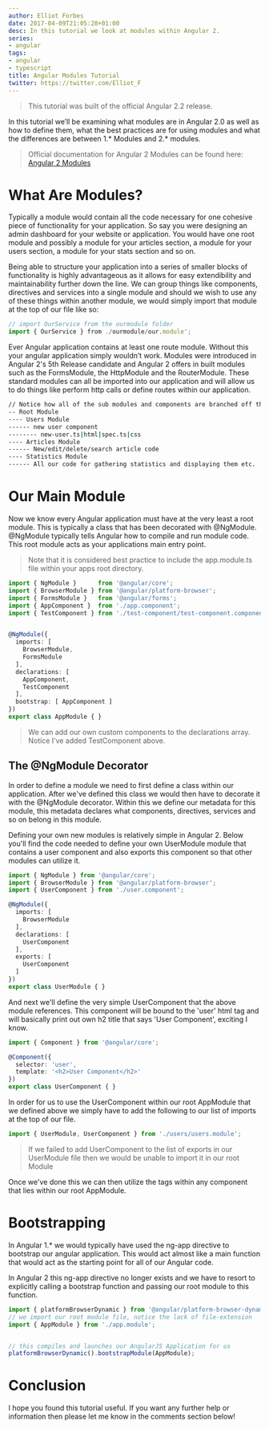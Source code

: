 ```yaml
---
author: Elliot Forbes
date: 2017-04-09T21:05:28+01:00
desc: In this tutorial we look at modules within Angular 2.
series:
- angular
tags:
- angular
- typescript
title: Angular Modules Tutorial
twitter: https://twitter.com/Elliot_F
---
```


> This tutorial was built of the official Angular 2.2 release. 

In this tutorial we’ll be examining what modules are in Angular 2.0 as well as how to define them, what the best practices are for using modules and what the differences are between 1.* Modules and 2.* modules.

> Official documentation for Angular 2 Modules can be found here: <a target="_blank" href="https://angular.io/docs/ts/latest/guide/ngmodule.html">Angular 2 Modules</a>

# What Are Modules?

Typically a module would contain all the code necessary for one cohesive piece of functionality for your application. So say you were designing an admin dashboard for your website or application. You would have one root module and possibly a module for your articles section, a module for your users section, a module for your stats section and so on. 

Being able to structure your application into a series of smaller blocks of functionality is highly advantageous as it allows for easy extendibility and maintainability further down the line. We can group things like components, directives and services into a single module and should we wish to use any of these things within another module, we would simply import that module at the top of our file like so:

```ts
// import OurService from the ourmodule folder
import { OurService } from ./ourmodule/our.module';
```

Ever Angular application contains at least one route module. Without this your angular application simply wouldn’t work. Modules were introduced in Angular 2's 5th Release candidate and Angular 2 offers in built modules such as the FormsModule, the HttpModule and the RouterModule. These standard modules can all be imported into our application and will allow us to do things like perform http calls or define routes within our application.

```bash
// Notice how all of the sub modules and components are branched off the root module like a tree.
-- Root Module
---- Users Module
------ new user component
-------- new-user.ts|html|spec.ts|css
---- Articles Module
------ New/edit/delete/search article code
---- Statistics Module
------ All our code for gathering statistics and displaying them etc. 
```  


# Our Main Module


Now we know every Angular application must have at the very least a root module. This is typically a class that has been decorated with @NgModule. @NgModule typically tells Angular how to compile and run module code. This root module acts as your applications main entry point.


> Note that it is considered best practice to include the app.module.ts file within your apps root directory.


```ts
import { NgModule }      from '@angular/core';
import { BrowserModule } from '@angular/platform-browser';
import { FormsModule }   from '@angular/forms';
import { AppComponent }  from './app.component';
import { TestComponent } from './test-component/test-component.component';


@NgModule({
  imports: [
    BrowserModule,
    FormsModule
  ],
  declarations: [
    AppComponent,
    TestComponent
  ],
  bootstrap: [ AppComponent ]
})
export class AppModule { }
```


> We can add our own custom components to the declarations array. Notice I’ve added TestComponent above. 

## The @NgModule Decorator

In order to define a module we need to first define a class within our application. After we've defined this class we would then have to decorate it with the @NgModule decorator. Within this we define our metadata for this module, this metadata declares what components, directives, services and so on belong in this module.

Defining your own new modules is relatively simple in Angular 2. Below you'll find the code needed to define your own UserModule module that contains a user component and also exports this component so that other modules can utilize it.

```ts
import { NgModule } from '@angular/core';
import { BrowserModule } from '@angular/platform-browser';
import { UserComponent } from './user.component';

@NgModule({
  imports: [
    BrowserModule
  ],
  declarations: [
    UserComponent
  ],
  exports: [
    UserComponent
  ]
})
export class UserModule { }
```

And next we'll define the very simple UserComponent that the above module references. This component will be bound to the 'user' html tag and will basically print out own h2 title that says 'User Component', exciting I know.

```ts
import { Component } from '@angular/core';

@Component({
  selector: 'user',
  template: '<h2>User Component</h2>'
})
export class UserComponent { }
```

In order for us to use the UserComponent within our root AppModule that we defined above we simply have to add the following to our list of imports at the top of our file.

```ts
import { UserModule, UserComponent } from './users/users.module';
```

> If we failed to add UserComponent to the list of exports in our UserModule file then we would be unable to import it in our root Module

Once we've done this we can then utilize the <user></user> tags within any component that lies within our root AppModule.

# Bootstrapping


In Angular 1.* we would typically have used the ng-app directive to bootstrap our angular application. This would act almost like a main function that would act as the starting point for all of our Angular code. 

In Angular 2 this ng-app directive no longer exists and we have to resort to explicitly calling a bootstrap function and passing our root module to this function. 


 ```ts
import { platformBrowserDynamic } from '@angular/platform-browser-dynamic';
// we import our root module file, notice the lack of file-extension
import { AppModule } from './app.module';


// this compiles and launches our AngularJS Application for us
platformBrowserDynamic().bootstrapModule(AppModule);
```

# Conclusion

I hope you found this tutorial useful. If you want any further help or information then please let me know in the comments section below!